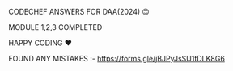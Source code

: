 CODECHEF ANSWERS FOR DAA(2024) 😊

MODULE 1,2,3 COMPLETED

HAPPY CODING ❤️

FOUND ANY MISTAKES :-
https://forms.gle/jBJPyJsSU1tDLK8G6


